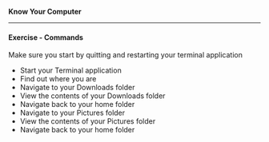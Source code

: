 **Know Your Computer**

---

#### Exercise - Commands

Make sure you start by quitting and restarting your terminal application

* Start your Terminal application
* Find out where you are
* Navigate to your Downloads folder
* View the contents of your Downloads folder
* Navigate back to your home folder
* Navigate to your Pictures folder
* View the contents of your Pictures folder
* Navigate back to your home folder
